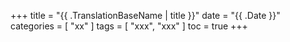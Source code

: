 +++
title = "{{ .TranslationBaseName | title }}"
date = "{{ .Date }}"
categories = [
    "xx"
]
tags = [
    "xxx",
    "xxx"
]
toc = true
+++